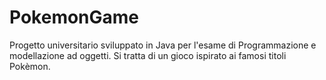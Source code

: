 # PokemonGame
Progetto universitario sviluppato in Java per l'esame di Programmazione e modellazione ad oggetti. Si tratta di un gioco ispirato ai famosi titoli Pokèmon.
